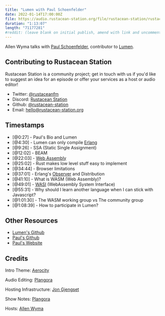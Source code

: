 ```yaml
---
title: "Lumen with Paul Schoenfelder"
date: 2022-01-14T17:00:00Z
file: https://audio.rustacean-station.org/file/rustacean-station/rustacean-station-e054-paul-schoenfelder.mp3
duration: "1:13:07"
length: "71177281"
#reddit: (leave blank on initial publish, amend with link and uncomment this line after Reddit thread has been posted)
---
```

Allen Wyma talks with [Paul Schoenfelder](https://twitter.com/gotbones), contributor to [Lumen](https://getlumen.org/).


## Contributing to Rustacean Station

Rustacean Station is a community project; get in touch with us if you'd like to suggest an idea for an episode or offer your services as a host or audio editor!

- Twitter: [@rustaceanfm](https://twitter.com/rustaceanfm)
- Discord: [Rustacean Station](https://discord.gg/cHc3Gyc)
- Github: [@rustacean-station](https://github.com/rustacean-station/)
- Email: [hello@rustacean-station.org](mailto:hello@rustacean-station.org)

## Timestamps 

- [@0:27] -	Paul's Bio and Lumen
- [@4:30] -	Lumen can only compile [Erlang](https://www.erlang.org/)
- [@9:26] - SSA (Static Single Assignment) 
- [@12:02] - BEAM
- [@22:03] - [Web Assembly](https://webassembly.org/)
- [@25:02] - Rust makes low level stuff easy to implement
- [@34:44] - Browser limitations
- [@37:01] - Erlang's [Observer](https://www.erlang.org/doc/apps/observer/observer_ug.html) and Distribution
- [@41:10] - What is WASM (Web Assembly)?
- [@49:01] - [WASI](https://wasi.dev/) (WebAssembly System Interface)
- [@55:31] - Why should I learn another language when I can stick with Javascript?
- [@1:01:30] - The WASM working group vs The community group
- [@1:08:39] - How to participate in Lumen?

## Other Resources
- [Lumen's Github](https://github.com/lumen/lumen)
- [Paul's Github](https://github.com/bitwalker)
- [Paul's Website](http://bitwalker.org/)

## Credits
Intro Theme: [Aerocity](https://twitter.com/AerocityMusic)

Audio Editing: [Plangora](https://twitter.com/plangora)

Hosting Infrastructure: [Jon Gjengset](https://twitter.com/jonhoo/)

Show Notes: [Plangora](https://twitter.com/plangora)

Hosts: [Allen Wyma](https://twitter.com/allenwyma)